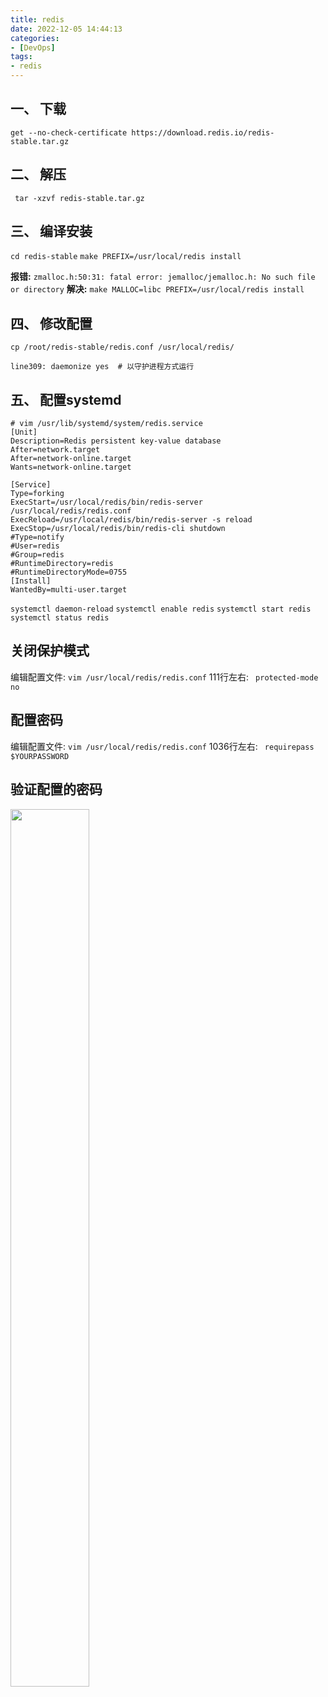```yaml
---
title: redis
date: 2022-12-05 14:44:13
categories: 
- [DevOps]
tags: 
- redis
---
```



## 一、 下载
``` get --no-check-certificate https://download.redis.io/redis-stable.tar.gz ```

## 二、 解压
``` tar -xzvf redis-stable.tar.gz```

## 三、 编译安装
``` cd redis-stable ```
``` make PREFIX=/usr/local/redis install ```

**报错:** ```zmalloc.h:50:31: fatal error: jemalloc/jemalloc.h: No such file or directory```
**解决:**  ```make MALLOC=libc PREFIX=/usr/local/redis install```

## 四、 修改配置
``` cp /root/redis-stable/redis.conf /usr/local/redis/ ```

``` line309: daemonize yes  # 以守护进程方式运行 ```

## 五、 配置systemd

``` shell
# vim /usr/lib/systemd/system/redis.service
[Unit]
Description=Redis persistent key-value database
After=network.target
After=network-online.target
Wants=network-online.target

[Service]
Type=forking
ExecStart=/usr/local/redis/bin/redis-server /usr/local/redis/redis.conf
ExecReload=/usr/local/redis/bin/redis-server -s reload
ExecStop=/usr/local/redis/bin/redis-cli shutdown
#Type=notify
#User=redis
#Group=redis
#RuntimeDirectory=redis
#RuntimeDirectoryMode=0755
[Install]
WantedBy=multi-user.target
```

``` systemctl daemon-reload ```
``` systemctl enable redis ```
``` systemctl start redis ```
``` systemctl status redis ```

## 关闭保护模式
编辑配置文件: ``` vim /usr/local/redis/redis.conf ```
111行左右:   ``` protected-mode no```


## 配置密码
编辑配置文件: ``` vim /usr/local/redis/redis.conf ```
1036行左右:   ``` requirepass $YOURPASSWORD```
## 验证配置的密码
<img src="/images/034.redis.md.01.png" width=50% height=60% />